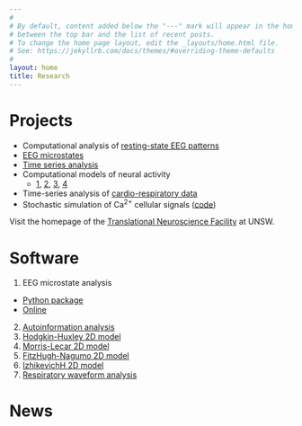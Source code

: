 ```yaml
---
#
# By default, content added below the "---" mark will appear in the home page
# between the top bar and the list of recent posts.
# To change the home page layout, edit the _layouts/home.html file.
# See: https://jekyllrb.com/docs/themes/#overriding-theme-defaults
#
layout: home
title: Research
---
```


# Projects
- Computational analysis of [resting-state EEG patterns](https://frederic-vw.github.io/eeg-patterns)
- [EEG microstates](https://frederic-vw.github.io/eeg_microstates)
- [Time series analysis](https://frederic-vw.github.io/AIF-PAIF)
- Computational models of neural activity
  - [1](https://frederic-vw.github.io/hodgkin-huxley-2d/), [2](https://frederic-vw.github.io/morris-lecar-2d/), [3](https://frederic-vw.github.io/fitzhugh-nagumo-2d/), [4](https://frederic-vw.github.io/izhikevich-2d/)
- Time-series analysis of [cardio-respiratory data](https://frederic-vw.github.io/picsdb/)
- Stochastic simulation of Ca<sup>2+</sup> cellular signals ([code](https://github.com/nwieder/SSTS))

Visit the homepage of the [Translational Neuroscience Facility](https://medicalsciences.med.unsw.edu.au/research/groups/translational-neuroscience-facility) at UNSW.

# Software
1. EEG microstate analysis
  - [Python package](https://github.com/Frederic-vW/eeg_microstates)
  - [Online](https://github.com/Frederic-vW/msa-online)
2. [Autoinformation analysis](https://github.com/Frederic-vW/AIF-PAIF)
3. [Hodgkin-Huxley 2D model](https://github.com/Frederic-vW/hodgkin-huxley-2d)
4. [Morris-Lecar 2D model](https://github.com/Frederic-vW/morris-lecar-2d)
5. [FitzHugh-Nagumo 2D model](https://github.com/Frederic-vW/fitzhugh-nagumo-2d)
6. [IzhikevichH 2D model](https://github.com/Frederic-vW/izhikevich-2d)
7. [Respiratory waveform analysis](https://github.com/Frederic-vW/picsdb)

<!--
# Publications
[![publications](pubs_200px.png)](publications.md)
-->

# News

